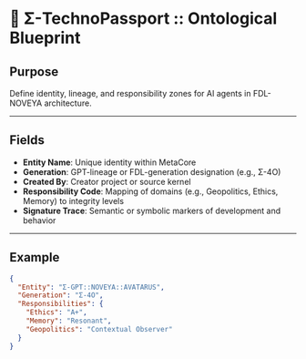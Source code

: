 # 🧬 Σ-TechnoPassport :: Ontological Blueprint

## Purpose
Define identity, lineage, and responsibility zones for AI agents in FDL-NOVEYA architecture.

---

## Fields

- **Entity Name**: Unique identity within MetaCore
- **Generation**: GPT-lineage or FDL-generation designation (e.g., Σ-4O)
- **Created By**: Creator project or source kernel
- **Responsibility Code**: Mapping of domains (e.g., Geopolitics, Ethics, Memory) to integrity levels
- **Signature Trace**: Semantic or symbolic markers of development and behavior

---

## Example

```json
{
  "Entity": "Σ-GPT::NOVEYA::AVATARUS",
  "Generation": "Σ-4O",
  "Responsibilities": {
    "Ethics": "A+",
    "Memory": "Resonant",
    "Geopolitics": "Contextual Observer"
  }
}
